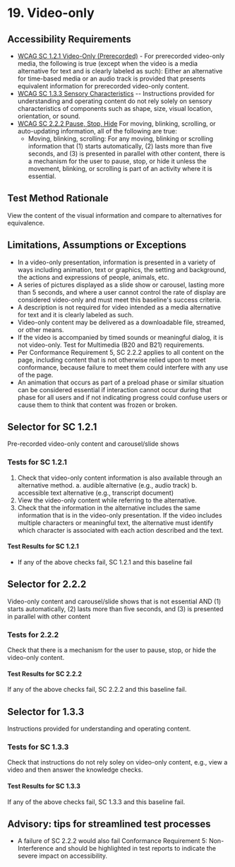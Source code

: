 # 19. Video-only

## Accessibility Requirements
* [WCAG SC 1.2.1 Video-Only (Prerecorded)](https://www.w3.org/TR/UNDERSTANDING-WCAG20/media-equiv-av-only-alt.html) - For prerecorded video-only media, the following is true (except when the video is a media alternative for text and is clearly labeled as such): Either an alternative for time-based media or an audio track is provided that presents equivalent information for prerecorded video-only content.
* [WCAG SC 1.3.3 Sensory Characteristics](https://www.w3.org/TR/UNDERSTANDING-WCAG20/content-structure-separation-programmatic.html) -- Instructions provided for understanding and operating content do not rely solely on sensory characteristics of components such as shape, size, visual location, orientation, or sound.
* [WCAG SC 2.2.2 Pause, Stop, Hide](https://www.w3.org/TR/UNDERSTANDING-WCAG20/time-limits-pause.html) For moving, blinking, scrolling, or auto-updating information, all of the following are true:
   * Moving, blinking, scrolling: For any moving, blinking or scrolling information that (1) starts automatically, (2) lasts more than five seconds, and (3) is presented in parallel with other content, there is a mechanism for the user to pause, stop, or hide it unless the movement, blinking, or scrolling is part of an activity where it is essential.
   

## Test Method Rationale
View the content of the visual information and compare to alternatives for equivalence.

## Limitations, Assumptions or Exceptions 
* In a video-only presentation, information is presented in a variety of ways including animation, text or graphics, the setting and background, the actions and expressions of people, animals, etc.
* A series of pictures displayed as a slide show or carousel, lasting more than 5 seconds, and where a user cannot control the rate of display are considered video-only and must meet this baseline's success criteria. 
* A description is not required for video intended as a media alternative for text and it is clearly labeled as such. 
* Video-only content may be delivered as a downloadable file, streamed, or other means.
* If the video is accompanied by timed sounds or meaningful dialog, it is not video-only. Test for Multimedia (B20 and B21) requirements.
* Per Conformance Requirement 5, SC 2.2.2 applies to all content on the page, including content that is not otherwise relied upon to meet conformance, because failure to meet them could interfere with any use of the page.
* An animation that occurs as part of a preload phase or similar situation can be considered essential if interaction cannot occur during that phase for all users and if not indicating progress could confuse users or cause them to think that content was frozen or broken.

## Selector for SC 1.2.1
Pre-recorded video-only content and carousel/slide shows

### Tests for SC 1.2.1
1. Check that video-only content information is also available through an alternative method.
   a. audible alternative (e.g., audio track)
   b. accessible text alternative (e.g., transcript document)
1. View the video-only content while referring to the alternative.
1. Check that the information in the alternative includes the same information that is in the video-only presentation. If the video includes multiple characters or meaningful text, the alternative must identify which character is associated with each action described and the text.

#### Test Results for SC 1.2.1
* If any of the above checks fail, SC 1.2.1 and this baseline fail

## Selector for 2.2.2
Video-only content and carousel/slide shows that is not essential AND (1) starts automatically, (2) lasts more than five seconds, and (3) is presented in parallel with other content

### Tests for 2.2.2
Check that there is a mechanism for the user to pause, stop, or hide the video-only content.

#### Test Results for SC 2.2.2
If any of the above checks fail, SC 2.2.2 and this baseline fail.

## Selector for 1.3.3
Instructions provided for understanding and operating content. 

### Tests for SC 1.3.3
Check that instructions do not rely soley on video-only content, e.g., view a video and then answer the knowledge checks.

#### Test Results for SC 1.3.3
If any of the above checks fail, SC 1.3.3 and this baseline fail.

## Advisory: tips for streamlined test processes
* A failure of SC 2.2.2 would also fail Conformance Requirement 5: Non-Interference and should be highlighted in test reports to indicate the severe impact on accessibility.
